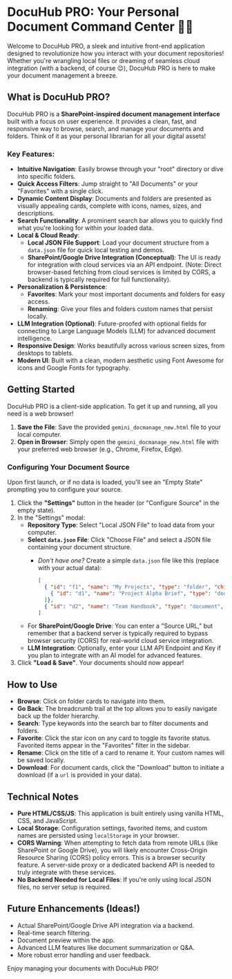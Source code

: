 # DocuHub PRO: Your Personal Document Command Center 📂✨

Welcome to DocuHub PRO, a sleek and intuitive front-end application designed to revolutionize how you interact with your document repositories! Whether you're wrangling local files or dreaming of seamless cloud integration (with a backend, of course 😉), DocuHub PRO is here to make your document management a breeze.

## What is DocuHub PRO?

DocuHub PRO is a **SharePoint-inspired document management interface** built with a focus on user experience. It provides a clean, fast, and responsive way to browse, search, and manage your documents and folders. Think of it as your personal librarian for all your digital assets!

### Key Features:

* **Intuitive Navigation**: Easily browse through your "root" directory or dive into specific folders.
* **Quick Access Filters**: Jump straight to "All Documents" or your "Favorites" with a single click.
* **Dynamic Content Display**: Documents and folders are presented as visually appealing cards, complete with icons, names, sizes, and descriptions.
* **Search Functionality**: A prominent search bar allows you to quickly find what you're looking for within your loaded data.
* **Local & Cloud Ready**:
    * **Local JSON File Support**: Load your document structure from a `data.json` file for quick local testing and demos.
    * **SharePoint/Google Drive Integration (Conceptual)**: The UI is ready for integration with cloud services via an API endpoint. (Note: Direct browser-based fetching from cloud services is limited by CORS, a backend is typically required for full functionality).
* **Personalization & Persistence**:
    * **Favorites**: Mark your most important documents and folders for easy access.
    * **Renaming**: Give your files and folders custom names that persist locally.
* **LLM Integration (Optional)**: Future-proofed with optional fields for connecting to Large Language Models (LLM) for advanced document intelligence.
* **Responsive Design**: Works beautifully across various screen sizes, from desktops to tablets.
* **Modern UI**: Built with a clean, modern aesthetic using Font Awesome for icons and Google Fonts for typography.

## Getting Started

DocuHub PRO is a client-side application. To get it up and running, all you need is a web browser!

1.  **Save the File**: Save the provided `gemini_docmanage_new.html` file to your local computer.
2.  **Open in Browser**: Simply open the `gemini_docmanage_new.html` file with your preferred web browser (e.g., Chrome, Firefox, Edge).

### Configuring Your Document Source

Upon first launch, or if no data is loaded, you'll see an "Empty State" prompting you to configure your source.

1.  Click the **"Settings"** button in the header (or "Configure Source" in the empty state).
2.  In the "Settings" modal:
    * **Repository Type**: Select "Local JSON File" to load data from your computer.
    * **Select `data.json` File**: Click "Choose File" and select a JSON file containing your document structure.
        * *Don't have one?* Create a simple `data.json` file like this (replace with your actual data):

            ```json
            [
              { "id": "f1", "name": "My Projects", "type": "folder", "children": [
                { "id": "d1", "name": "Project Alpha Brief", "type": "document", "fileType": "pdf", "size": "1.2MB", "description": "Initial project brief for Alpha.", "status": "Final", "url": "#" }
              ]},
              { "id": "d2", "name": "Team Handbook", "type": "document", "fileType": "word", "size": "800KB", "description": "Company policies and guidelines.", "status": "Draft", "url": "#" }
            ]
            ```
    * For **SharePoint/Google Drive**: You can enter a "Source URL," but remember that a backend server is typically required to bypass browser security (CORS) for real-world cloud service integration.
    * **LLM Integration**: Optionally, enter your LLM API Endpoint and Key if you plan to integrate with an AI model for advanced features.
3.  Click **"Load & Save"**. Your documents should now appear!

## How to Use

* **Browse**: Click on folder cards to navigate into them.
* **Go Back**: The breadcrumb trail at the top allows you to easily navigate back up the folder hierarchy.
* **Search**: Type keywords into the search bar to filter documents and folders.
* **Favorite**: Click the star icon on any card to toggle its favorite status. Favorited items appear in the "Favorites" filter in the sidebar.
* **Rename**: Click on the title of a card to rename it. Your custom names will be saved locally.
* **Download**: For document cards, click the "Download" button to initiate a download (if a `url` is provided in your data).

## Technical Notes

* **Pure HTML/CSS/JS**: This application is built entirely using vanilla HTML, CSS, and JavaScript.
* **Local Storage**: Configuration settings, favorited items, and custom names are persisted using `localStorage` in your browser.
* **CORS Warning**: When attempting to fetch data from remote URLs (like SharePoint or Google Drive), you will likely encounter Cross-Origin Resource Sharing (CORS) policy errors. This is a browser security feature. A server-side proxy or a dedicated backend API is needed to truly integrate with these services.
* **No Backend Needed for Local Files**: If you're only using local JSON files, no server setup is required.

## Future Enhancements (Ideas!)

* Actual SharePoint/Google Drive API integration via a backend.
* Real-time search filtering.
* Document preview within the app.
* Advanced LLM features like document summarization or Q&A.
* More robust error handling and user feedback.

Enjoy managing your documents with DocuHub PRO!
